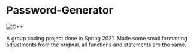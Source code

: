 # Password-Generator

![C++](https://img.shields.io/badge/-C%2B%2B-00599C?style=for-the-badge&logo=cplusplus)

A group coding project done in Spring 2021. Made some small formatting adjustments from the original, all functions and statements are the same.
